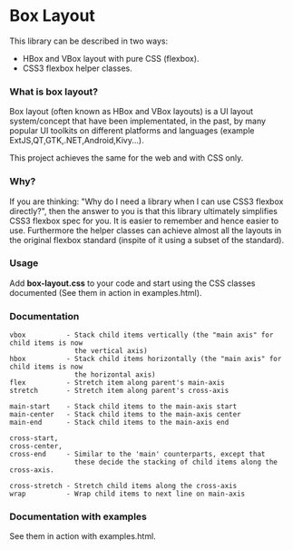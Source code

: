 # Box Layout
This library can be described in two ways:
* HBox and VBox layout with pure CSS (flexbox).
* CSS3 flexbox helper classes.

### What is box layout?
Box layout (often known as HBox and VBox layouts) is a UI layout system/concept that have been implementated, in the past, by many popular UI toolkits on different platforms and languages (example ExtJS,QT,GTK,.NET,Android,Kivy...).

This project achieves the same for the web and with CSS only.

### Why?
If you are thinking: "Why do I need a library when I can use CSS3 flexbox directly?", then the answer to you is that this library ultimately simplifies CSS3 flexbox spec for you. It is easier to remember and hence easier to use. Furthermore the helper classes can achieve almost all the layouts in the original flexbox standard (inspite of it using a subset of the standard).

### Usage

Add **box-layout.css** to your code and start using the CSS classes documented (See them in action in examples.html).

### Documentation

```
vbox          - Stack child items vertically (the "main axis" for child items is now
                the vertical axis)
hbox          - Stack child items horizontally (the "main axis" for child items is now
                the horizontal axis)
flex          - Stretch item along parent's main-axis
stretch       - Stretch item along parent's cross-axis

main-start    - Stack child items to the main-axis start
main-center   - Stack child items to the main-axis center
main-end      - Stack child items to the main-axis end

cross-start,
cross-center,
cross-end     - Similar to the 'main' counterparts, except that
                these decide the stacking of child items along the cross-axis.

cross-stretch - Stretch child items along the cross-axis
wrap          - Wrap child items to next line on main-axis
```

### Documentation with examples
See them in action with examples.html.

